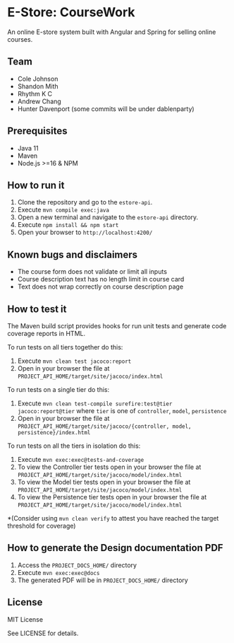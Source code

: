 # E-Store: CourseWork

An online E-store system built with Angular and Spring for selling online courses.

## Team

- Cole Johnson
- Shandon Mith
- Rhythm K C
- Andrew Chang
- Hunter Davenport (some commits will be under dablenparty)

## Prerequisites

- Java 11
- Maven
- Node.js >=16 & NPM

## How to run it

1. Clone the repository and go to the `estore-api`.
2. Execute `mvn compile exec:java`
3. Open a new terminal and navigate to the `estore-api` directory.
4. Execute `npm install && npm start`
5. Open your browser to `http://localhost:4200/`

## Known bugs and disclaimers

- The course form does not validate or limit all inputs
- Course description text has no length limit in course card
- Text does not wrap correctly on course description page

## How to test it

The Maven build script provides hooks for run unit tests and generate code coverage
reports in HTML.

To run tests on all tiers together do this:

1. Execute `mvn clean test jacoco:report`
2. Open in your browser the file at `PROJECT_API_HOME/target/site/jacoco/index.html`

To run tests on a single tier do this:

1. Execute `mvn clean test-compile surefire:test@tier jacoco:report@tier` where `tier` is one of `controller`, `model`, `persistence`
2. Open in your browser the file at `PROJECT_API_HOME/target/site/jacoco/{controller, model, persistence}/index.html`

To run tests on all the tiers in isolation do this:

1. Execute `mvn exec:exec@tests-and-coverage`
2. To view the Controller tier tests open in your browser the file at `PROJECT_API_HOME/target/site/jacoco/model/index.html`
3. To view the Model tier tests open in your browser the file at `PROJECT_API_HOME/target/site/jacoco/model/index.html`
4. To view the Persistence tier tests open in your browser the file at `PROJECT_API_HOME/target/site/jacoco/model/index.html`

\*(Consider using `mvn clean verify` to attest you have reached the target threshold for coverage)

## How to generate the Design documentation PDF

1. Access the `PROJECT_DOCS_HOME/` directory
2. Execute `mvn exec:exec@docs`
3. The generated PDF will be in `PROJECT_DOCS_HOME/` directory

## License

MIT License

See LICENSE for details.
